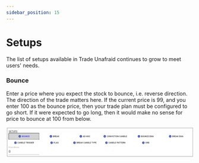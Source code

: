```yaml
---
sidebar_position: 15
---
```

# Setups
The list of setups available in Trade Unafraid continues to grow to meet users' needs.

### Bounce
Enter a price where you expect the stock to bounce, i.e. reverse direction.  The direction of the trade matters here.  If the current price is 99, and you enter 100 as the bounce price, then your trade plan must be configured to go short.  If it were expected to go long, then it would make no sense for price to bounce at 100 from below.

![bounce.png](/img/bounce.png)
